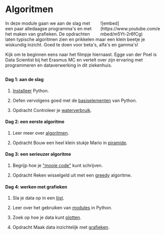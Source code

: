 <style>
div.embed
{
	margin:0 ! important;
}
</style>

# Algoritmen

<div style="width: 40%; float:right; margin-left: 2em;">
![embed](https://www.youtube.com/embed/m5Yt-2r6fCg)
</div>

In deze module gaan we aan de slag met een paar alledaagse programma's en met het maken van grafieken. De opdrachten laten typische algoritmen zien en prikkelen maar een klein beetje je wiskundig inzicht. Goed te doen voor beta's, alfa's en gamma's!

Kijk om te beginnen eens naar het filmpje hiernaast. Egge van der Poel is Data Scientist bij het Erasmus MC en vertelt over zijn ervaring met programmeren en dataverwerking in dit ziekenhuis.

<p style="margin-top:2em;"></p>

#### Dag 1: aan de slag

1. [Installeer](/python/installatie) Python.

2. Oefen vervolgens goed met de [basiselementen](/python/basiselementen) van Python.

3. <span class="label label-primary">Opdracht</span> Controleer je [waterverbruik](/algoritmen/water).

#### Dag 2: een eerste algoritme

1. Leer meer over [algoritmen](/python/algoritmen).

2. <span class="label label-primary">Opdracht</span> Bouw een heel klein stukje Mario in [piramide](/algoritmen/piramide).

#### Dag 3: een serieuzer algoritme

1. Begrijp hoe je ["mooie code"](/python/stijl) kunt schrijven.

2. <span class="label label-primary">Opdracht</span> Reken wisselgeld uit met een [greedy](/algoritmen/greedy) algoritme.

#### Dag 4: werken met grafieken

1. Sla je data op in een [lijst](/python/lijsten).

2. Leer over het gebruiken van [modules](/python/modules) in Python.

3. Zoek op hoe je data kunt [plotten](/python/plot).

4. <span class="label label-primary">Opdracht</span> Maak data inzichtelijk met [grafieken](/algoritmen/grafieken).
